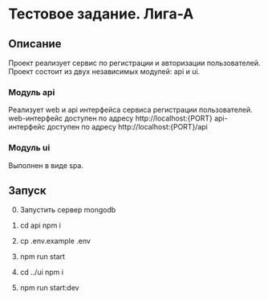 # Тестовое задание. Лига-А

## Описание
Проект реализует сервис по регистрации и авторизации пользователей.
Проект состоит из двух независимых модулей: api и ui.

### Модуль api
Реализует web и api интерфейса сервиса регистрации пользователей.
web-интерфейс доступен по адресу http://localhost:{PORT}
api-интерфейс доступен по адресу http://localhost:{PORT}/api

### Модуль ui
Выполнен в виде spa.

## Запуск

0. Запустить сервер mongodb

1. cd api
   npm i

2. cp .env.example .env

3. npm run start

4. cd ../ui
   npm i

5. npm run start:dev
